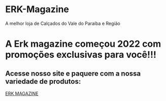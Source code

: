 # ERK-Magazine
A melhor loja de Calçados do Vale do Paraíba e Região

# A Erk magazine começou 2022 com promoções exclusivas para você!!!
## Acesse nosso site e paquere com a nossa variedade de produtos:
[ERK MAGAZINE](https://www.erkmagazine.com.br/)
